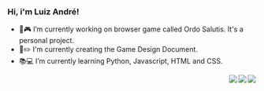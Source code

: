 ###   Hi, i'm Luiz André!

- 🚧🎮 I’m currently working on browser game called Ordo Salutis. It's a personal project.
- 📃✏️ I'm currently creating the Game Design Document.
- 📚💻 I’m currently learning Python, Javascript, HTML and CSS.

<div>
   <a href="mailto:andreoliveira.profi@gmail.com?subject=Assunto" target="_blank"><img src="https://img.shields.io/badge/Gmail-D14836?style=for-the-badge&logo=gmail&logoColor=white" align="right" target="_blank"></a>
   <a href="https://www.instagram.com/lag_oliveira/" target="_blank"><img src="https://img.shields.io/badge/Instagram-E4405F?style=for-the-badge&logo=instagram&logoColor=white" align="right" target="_blank"></a>
   <a href="https://www.linkedin.com/in/luizandreoliveira/" target="_blank"><img src="https://img.shields.io/badge/LinkedIn-0077B5?style=for-the-badge&logo=linkedin&logoColor=white" align="right" target="_blank"></a>
</div>
